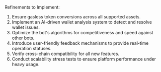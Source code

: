 Refinements to Implement:
1. Ensure gasless token conversions across all supported assets.
2. Implement an AI-driven wallet analysis system to detect and resolve wallet issues.
3. Optimize the bot's algorithms for competitiveness and speed against other bots.
4. Introduce user-friendly feedback mechanisms to provide real-time operation statuses.
5. Verify cross-chain compatibility for all new features.
6. Conduct scalability stress tests to ensure platform performance under heavy usage.